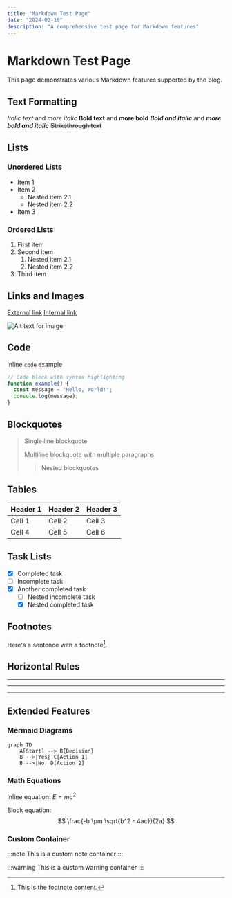 ```yaml
---
title: "Markdown Test Page"
date: "2024-02-16"
description: "A comprehensive test page for Markdown features"
---
```


# Markdown Test Page

This page demonstrates various Markdown features supported by the blog.

## Text Formatting

*Italic text* and _more italic_
**Bold text** and __more bold__
***Bold and italic*** and ___more bold and italic___
~~Strikethrough text~~

## Lists

### Unordered Lists
- Item 1
- Item 2
  - Nested item 2.1
  - Nested item 2.2
- Item 3

### Ordered Lists
1. First item
2. Second item
   1. Nested item 2.1
   2. Nested item 2.2
3. Third item

## Links and Images

[External link](https://example.com)
[Internal link](/posts/test-html-features)

![Alt text for image](https://via.placeholder.com/150)

## Code

Inline `code` example

```javascript
// Code block with syntax highlighting
function example() {
  const message = "Hello, World!";
  console.log(message);
}
```

## Blockquotes

> Single line blockquote
>
> Multiline blockquote
> with multiple paragraphs
>
> > Nested blockquotes

## Tables

| Header 1 | Header 2 | Header 3 |
|----------|----------|----------|
| Cell 1   | Cell 2   | Cell 3   |
| Cell 4   | Cell 5   | Cell 6   |

## Task Lists

- [x] Completed task
- [ ] Incomplete task
- [x] Another completed task
  - [ ] Nested incomplete task
  - [x] Nested completed task

## Footnotes

Here's a sentence with a footnote[^1].

[^1]: This is the footnote content.

## Horizontal Rules

---

***

___

## Extended Features

### Mermaid Diagrams

```mermaid
graph TD
    A[Start] --> B{Decision}
    B -->|Yes| C[Action 1]
    B -->|No| D[Action 2]
```

### Math Equations

Inline equation: $E = mc^2$

Block equation:
$$
\frac{-b \pm \sqrt{b^2 - 4ac}}{2a}
$$

### Custom Container

:::note
This is a custom note container
:::

:::warning
This is a custom warning container
:::
